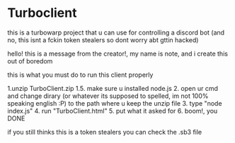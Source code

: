 # Turboclient
this is a turbowarp project that u can use for controlling a discord bot (and no, this isnt a fckin token stealers so dont worry abt gttin hacked)

hello! this is a message from the creator!, my name is note, and i create this out of boredom

this is what you must do to run this client properly

1.unzip TurboClient.zip
1.5. make sure u installed node.js
2. open ur cmd and change dirary (or whatever its supposed to spelled, im not 100% speaking english :P) to the path where u keep the unzip file
3. type "node index.js"
4. run "TurboClient.html"
5. put what it asked for
6. boom!, you DONE

if you still thinks this is a token stealers
you can check the .sb3 file
